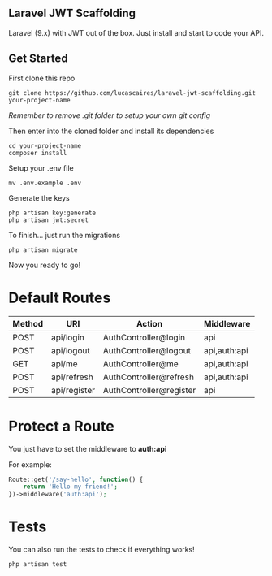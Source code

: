 ## Laravel JWT Scaffolding

Laravel (9.x) with JWT out of the box. Just install and start to code your API.

## Get Started

First clone this repo

```
git clone https://github.com/lucascaires/laravel-jwt-scaffolding.git your-project-name
```

*Remember to remove .git folder to setup your own git config*


Then enter into the cloned folder and install its dependencies

```
cd your-project-name
composer install 
```

Setup your .env file
```
mv .env.example .env
```

Generate the keys

```
php artisan key:generate
php artisan jwt:secret
```

To finish... just run the migrations

```
php artisan migrate
```

Now you ready to go! 

# Default Routes

|Method    |URI           |Action                   |Middleware    |
|----------|--------------|-------------------------|--------------|
|POST      | api/login    | AuthController@login    | api          |
|POST      | api/logout   | AuthController@logout   | api,auth:api |
|GET       | api/me       | AuthController@me       | api,auth:api |
|POST      | api/refresh  | AuthController@refresh  | api,auth:api |
|POST      | api/register | AuthController@register | api          |

# Protect a Route

You just have to set the middleware to **auth:api**

For example:

```php 
Route::get('/say-hello', function() {
    return 'Hello my friend!';
})->middleware('auth:api');
```

# Tests

You can also run the tests to check if everything works!

```
php artisan test
```




